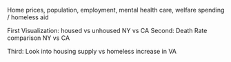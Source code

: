 Home prices, population, employment, mental health care, 
welfare spending / homeless aid

First Visualization: housed vs unhoused NY vs CA
Second: Death Rate comparison NY vs CA

Third: Look into housing supply vs homeless increase in VA
